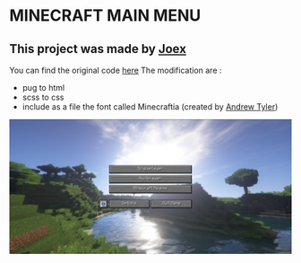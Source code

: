 # MINECRAFT MAIN MENU

## This project was made by [Joex](https://codepen.io/joexmdq)

You can find the original code [here](https://codepen.io/joexmdq/pen/EOMLzg)
The modification are :
- pug to html
- scss to css
- include as a file the font called Minecraftia (created by [Andrew Tyler](https://www.AndrewTyler.net))

![mmm_preview](mmm_preview.png)